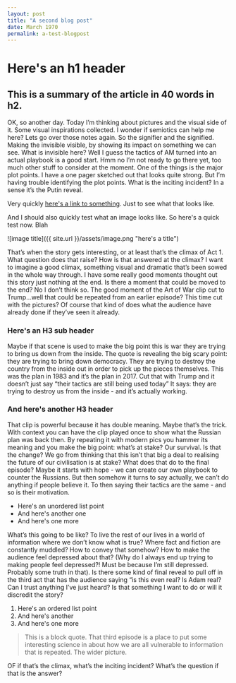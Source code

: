 ```yaml
---
layout: post
title: "A second blog post"
date: March 1970 
permalink: a-test-blogpost 
---
```



# Here's an h1 header

## This is a summary of the article in 40 words in h2.

OK, so another day. Today I’m thinking about pictures and the visual side of it. Some visual inspirations collected. I wonder if semiotics can help me here? Lets go over those notes again. So the signifier and the signified. Making the invisible visible, by showing its impact on something we can see. What is invisible here? Well I guess the tactics of AM turned into an actual playbook is a good start. Hmm no I’m not ready to go there yet, too much other stuff to consider at the moment. One of the things is the major plot points. I have a one pager sketched out that looks quite strong. But I’m having trouble identifying the plot points. What is the inciting incident? In a sense it’s the Putin reveal. 

Very quickly [here's a link to something](http://bbc.co.uk). Just to see what that looks like. 

And I should also quickly test what an image looks like. So here's a quick test now. Blah 

![image title]({{ site.url }}/assets/image.png "here's a title")

That’s when the story gets interesting, or at least that’s the climax of Act 1. What question does that raise? How is that answered at the climax? I want to imagine a good climax, something visual and dramatic that’s been sowed in the whole way through. I have some really good moments thought out this story just nothing at the end. Is there a moment that could be moved to the end? No I don’t think so.  The good moment of the Art of War clip cut to Trump…well that could be repeated from an earlier episode? This time cut with the pictures? Of course that kind of does what the audience have already done if they’ve seen it already.

### Here's an H3 sub header 

Maybe if that scene is used to make the big point this is war they are trying to bring us down from the inside. The quote is revealing the big scary point: they are trying to bring down democracy. They are trying to destroy the country from the inside out in order to pick up the pieces themselves. This was the plan in 1983 and it’s the plan in 2017. Cut that with Trump and it doesn’t just say “their tactics are still being used today” It says: they are trying to destroy us from the inside - and it’s actually working.  

### And here's another H3 header

That clip is powerful because it has double meaning. Maybe that’s the trick. With context you can have the clip played once to show what the Russian plan was back then.  By repeating it with modern pics you hammer its meaning and you make the big point: what’s at stake? Our survival.  Is that the change? We go from thinking that this isn’t that big a deal to realising the future of our civilisation is at stake? What does that do to the final episode? Maybe it starts with hope - we can create our own playbook to counter the Russians. But then somehow it turns to say actually, we can’t do anything if people believe it. To then saying their tactics are the same - and so is their motivation. 

- Here's an unordered list point
- And here's another one
- And here's one more

What’s this going to be like? To live the rest of our lives in a world of information where we don’t know what is true? Where fact and fiction are constantly muddled? How to convey that somehow? How to make the audience feel depressed about that? (Why do I always end up trying to making people feel depressed?! Must be because I’m still depressed. Probably some truth in that). Is there some kind of final reveal to pull off in the third act that has the audience saying “is this even real? Is Adam real? Can I trust anything I’ve just heard? Is that something I want to do or will it discredit the story?

1. Here's an ordered list point
2. And here's another
3. And here's one more 
 
> This is a block quote. That third episode is a place to put some interesting science in about how we are all vulnerable to information that is repeated. The wider picture. 

OF if that’s the climax, what’s the inciting incident? What’s the question if that is the answer? 